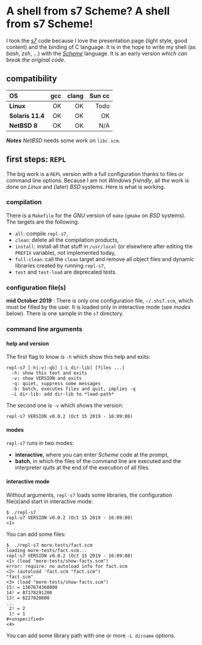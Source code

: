 # A shell from s7 Scheme? A shell from s7 Scheme!

I took the _[s7](https://ccrma.stanford.edu/software/snd/snd/s7.html)_ code because I love the presentation page (light style, good content) and the binding of C language. It is in the hope to write my shell (as _bash_, _zsh_, ...) with the _[Scheme](https://schemers.org/)_ language. It is an early version *which can break the original code*.

## compatibility

| OS       	 	| gcc  | clang   | Sun cc  |
| :------------- 	| ---: | ------: | ------: |
|  **Linux**	 	| OK   | OK      | Todo	   |
|  **Solaris 11.4**  	| OK   | OK      | OK	   |
|  **NetBSD 8**		| OK   | OK      | N/A     |

***Notes*** _NetBSD_ needs some work on `libc.scm`.

## first steps: `REPL`

The big work is a `REPL` version with a full configuration thanks to files or command line options. Because I am not _Windows friendly_, all the work is done on _Linux_ and (later) _BSD_ systems. Here is what is working.

### compilation

There is a `Makefile` for the _GNU_ version of  `make` (`gmake` on _BSD_ systems).  The targets are the following:

- `all`: compile `repl-s7`,
- `clean`: delete all the compilation products,
- `install`: install all that stuff in `/usr/local` (or elsewhere after editing the `PREFIX` variable), not implemented today,
- `full-clean`: call the `clean` target and remove all object files and dynamic libraries created by running `repl-s7`,
- `test` and `test-load` are deprecated tests.

### configuration file(s)

**mid October 2019** : There is only one configuration file, `~/.shs7.scm`, which must be filled by the user.  It is loaded only in interactive mode (see _modes_ below).  There is one sample in the `s7` directory. 

### command line arguments

#### help and version

The first flag to know is `-h` which show this help and exits:

```
repl-s7 [-h|-v|-qb] [-L dir-lib] [files ...]
  -h: show this text and exits
  -v: show VERSION and exits
  -q: quiet, suppress some messages
  -b: batch, executes files and quit, implies -q
  -L dir-lib: add dir-lib to *load-path*

```

The second one is `-v` which shows the version:

```
repl-s7 VERSION v0.0.2 (Oct 15 2019 - 16:09:08)
```

#### modes

`repl-s7` runs in two modes:

- **interactive**, where you can enter _Scheme_ code at the prompt,
- **batch**, in which the files of the command line are executed and the interpreter quits at the end of the execution of all files.

#### interactive mode

Without arguments, `repl-s7` loads some libraries, the configuration file(s)and start in interactive mode:

```
$ ./repl-s7
repl-s7 VERSION v0.0.2 (Oct 15 2019 - 16:09:08)
<1>
```

You can add some files:

```
$  ./repl-s7 more-tests/fact.scm
loading more-tests/fact.scm...
repl-s7 VERSION v0.0.2 (Oct 15 2019 - 16:09:08)
<1> (load "more-tests/show-facts.scm")
error: require: no autoload info for fact.scm
<2> (autoload 'fact.scm "fact.scm")
"fact.scm"
<3> (load "more-tests/show-facts.scm")
15! = 1307674368000
14! = 87178291200
13! = 6227020800
...
 2! = 2
 1! = 1
#<unspecified>
<4> 
```

You can add some library path with one or more `-L dirname` options.
